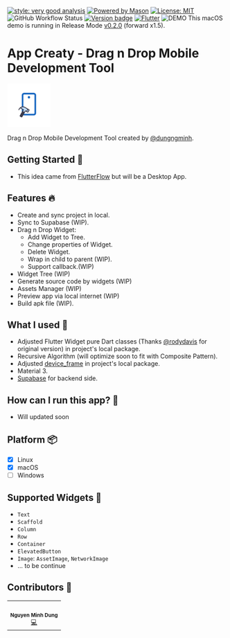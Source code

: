 [![style: very good analysis][very_good_analysis_badge]][very_good_analysis_link]
[![Powered by Mason](https://img.shields.io/endpoint?url=https%3A%2F%2Ftinyurl.com%2Fmason-badge)](https://github.com/felangel/mason)
[![License: MIT][license_badge]][license_link]
![GitHub Workflow Status](https://img.shields.io/github/actions/workflow/status/dungngminh/app_creaty/deploy.yml)
[![Version badge](https://img.shields.io/github/v/release/dungngminh/app_creaty)](https://github.com/dungngminh/app_creaty/releases)
[![Flutter](https://img.shields.io/badge/Made%20with-Flutter-blue.svg)](https://flutter.dev/)
![DEMO](.github/screenshots/demo.gif)
This macOS demo is running in Release Mode [v0.2.0](https://github.com/dungngminh/app_creaty/releases/tag/0.2.0) (forward x1.5).
# App Creaty - Drag n Drop Mobile Development Tool

<img alt="AppLogo.jpeg" height="100" src=".github/screenshots/AppLogo.jpeg" width="100"/>

Drag n Drop Mobile Development Tool created by [@dungngminh](https://github.com/dungngminh).

## Getting Started 🤖
- This idea came from [FlutterFlow](https://flutterflow.io) but will be a Desktop App.

## Features 🔥
- Create and sync project in local.
- Sync to Supabase (WIP).
- Drag n Drop Widget:
  - Add Widget to Tree.
  - Change properties of Widget.
  - Delete Widget.
  - Wrap in child to parent (WIP).
  - Support callback.(WIP)
- Widget Tree (WIP)
- Generate source code by widgets (WIP)
- Assets Manager (WIP)
- Preview app via local internet (WIP)
- Build apk file (WIP).
## What I used 💪
- Adjusted Flutter Widget pure Dart classes (Thanks [@rodydavis](https://github.com/rodydavis) for original version) in project's local package.
- Recursive Algorithm (will optimize soon to fit with Composite Pattern).
- Adjusted [device_frame](https://pub.dev/packages/device_preview) in project's local package.
- Material 3.
- [Supabase](https://supabase.com/) for backend side.
## How can I run this app? 🚀
- Will updated soon

## Platform 📦

- [X] Linux
- [X] macOS
- [ ] Windows

## Supported Widgets 🤖
- `Text`
- `Scaffold`
- `Column`
- `Row`
- `Container`
- `ElevatedButton`
- `Image`: `AssetImage`, `NetworkImage`
- ... to be continue

## Contributors 🌟

<table>
  <tr>
    <td align="center"><img src="https://avatars.githubusercontent.com/u/63831488?v=4" width="100px;" alt=""/><br /><sub><b>Nguyen Minh Dung</b></sub></a><br /><a href="https://github.com/dungngminh/app_creaty/commits?author=dungngminh" title="Maintainer">💻</a> 
</tr>
</table>

[license_badge]: https://img.shields.io/badge/license-MIT-blue.svg
[license_link]: https://opensource.org/licenses/MIT
[very_good_analysis_badge]: https://img.shields.io/badge/style-very_good_analysis-B22C89.svg
[very_good_analysis_link]: https://pub.dev/packages/very_good_analysis
